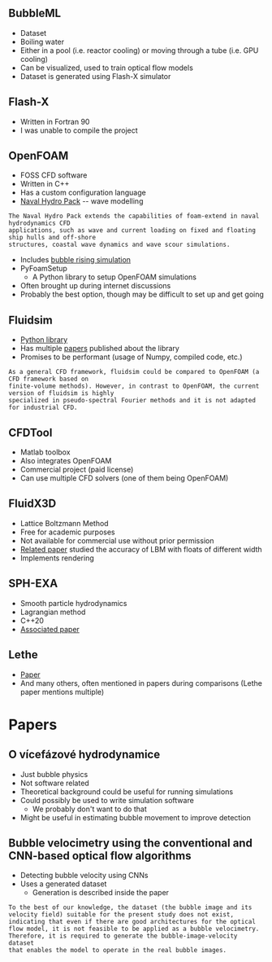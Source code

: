 ## BubbleML

* Dataset
* Boiling water
* Either in a pool (i.e. reactor cooling) or moving through a tube (i.e. GPU cooling)
* Can be visualized, used to train optical flow models
* Dataset is generated using Flash-X simulator

## Flash-X

* Written in Fortran 90
* I was unable to compile the project

## OpenFOAM

* FOSS CFD software
* Written in C++
* Has a custom configuration language
* [Naval Hydro Pack](https://openfoam-extend.sourceforge.net/OpenFOAM_Workshops/OFW11_2016_Guimaraes/special.html) -- wave modelling

```
The Naval Hydro Pack extends the capabilities of foam-extend in naval hydrodynamics CFD
applications, such as wave and current loading on fixed and floating ship hulls and off-shore
structures, coastal wave dynamics and wave scour simulations.
```

* Includes [bubble rising simulation](https://youtu.be/JYHhF25OTm0?si=HZUa6RyNLfA-dG-9&t=1993)
* PyFoamSetup
    * A Python library to setup OpenFOAM simulations
* Often brought up during internet discussions
* Probably the best option, though may be difficult to set up and get going

## Fluidsim

* [Python library](https://fluidsim.readthedocs.io/en/latest/)
* Has multiple [papers](https://openresearchsoftware.metajnl.com/articles/10.5334/jors.239) published about the library
* Promises to be performant (usage of Numpy, compiled code, etc.)

```
As a general CFD framework, fluidsim could be compared to OpenFOAM (a CFD framework based on
finite-volume methods). However, in contrast to OpenFOAM, the current version of fluidsim is highly
specialized in pseudo-spectral Fourier methods and it is not adapted for industrial CFD.
```

## CFDTool

* Matlab toolbox
* Also integrates OpenFOAM
* Commercial project (paid license)
* Can use multiple CFD solvers (one of them being OpenFOAM)

## FluidX3D

* Lattice Boltzmann Method
* Free for academic purposes
* Not available for commercial use without prior permission
* [Related paper](https://www.researchgate.net/publication/362275548_Accuracy_and_performance_of_the_lattice_Boltzmann_method_with_64-bit_32-bit_and_customized_16-bit_number_formats) studied the accuracy of LBM with floats of different width
* Implements rendering

## SPH-EXA

* Smooth particle hydrodynamics
* Lagrangian method
* C++20
* [Associated paper](https://dl.acm.org/doi/10.1145/3394277.3401855)

## Lethe

* [Paper](https://link.springer.com/article/10.1007/s40571-022-00478-6)
* And many others, often mentioned in papers during comparisons (Lethe paper mentions multiple)


# Papers

## O vícefázové hydrodynamice

* Just bubble physics
* Not software related
* Theoretical background could be useful for running simulations
* Could possibly be used to write simulation software
    * We probably don't want to do that
* Might be useful in estimating bubble movement to improve detection

## Bubble velocimetry using the conventional and CNN-based optical flow algorithms

* Detecting bubble velocity using CNNs
* Uses a generated dataset
    * Generation is described inside the paper

```
To the best of our knowledge, the dataset (the bubble image and its 
velocity field) suitable for the present study does not exist, 
indicating that even if there are good architectures for the optical 
flow model, it is not feasible to be applied as a bubble velocimetry. 
Therefore, it is required to generate the bubble-image-velocity dataset 
that enables the model to operate in the real bubble images.
```
